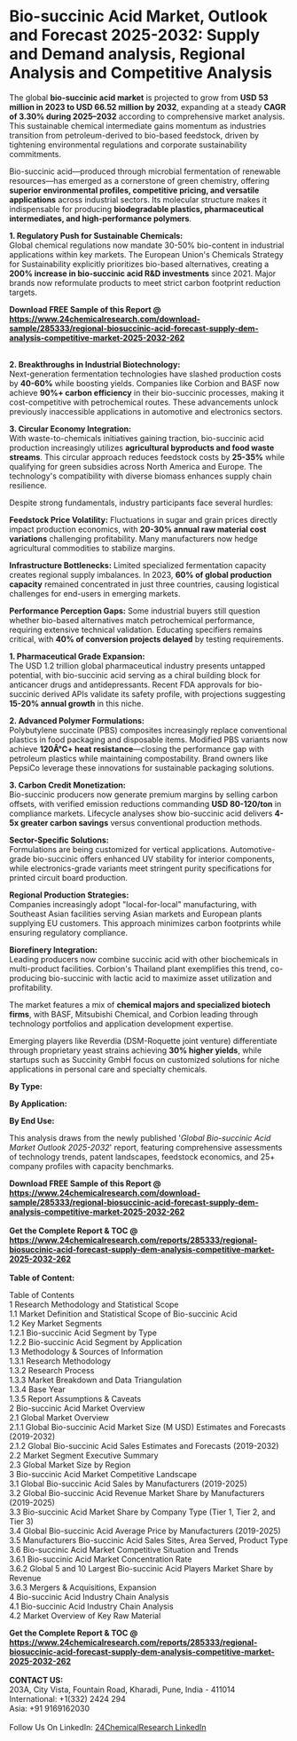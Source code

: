<h1>Bio-succinic Acid Market, Outlook and Forecast 2025-2032: Supply and Demand analysis, Regional Analysis and Competitive Analysis</h1><p>The global <strong>bio-succinic acid market</strong> is projected to grow from <strong>USD 53 million in 2023 to USD 66.52 million by 2032</strong>, expanding at a steady <strong>CAGR of 3.30% during 2025–2032</strong> according to comprehensive market analysis. This sustainable chemical intermediate gains momentum as industries transition from petroleum-derived to bio-based feedstock, driven by tightening environmental regulations and corporate sustainability commitments.</p><p>Bio-succinic acid—produced through microbial fermentation of renewable resources—has emerged as a cornerstone of green chemistry, offering <strong>superior environmental profiles, competitive pricing, and versatile applications</strong> across industrial sectors. Its molecular structure makes it indispensable for producing <strong>biodegradable plastics, pharmaceutical intermediates, and high-performance polymers</strong>.</p><p><strong>1. Regulatory Push for Sustainable Chemicals:</strong><br>
Global chemical regulations now mandate 30-50% bio-content in industrial applications within key markets. The European Union's Chemicals Strategy for Sustainability explicitly prioritizes bio-based alternatives, creating a <strong>200% increase in bio-succinic acid R&amp;D investments</strong> since 2021. Major brands now reformulate products to meet strict carbon footprint reduction targets.</p><div><b>Download FREE Sample of this Report @ 
            <a href="https://www.24chemicalresearch.com/download-sample/285333/regional-biosuccinic-acid-forecast-supply-dem-analysis-competitive-market-2025-2032-262">
            https://www.24chemicalresearch.com/download-sample/285333/regional-biosuccinic-acid-forecast-supply-dem-analysis-competitive-market-2025-2032-262</a></b></div><br><p><strong>2. Breakthroughs in Industrial Biotechnology:</strong><br>
Next-generation fermentation technologies have slashed production costs by <strong>40-60%</strong> while boosting yields. Companies like Corbion and BASF now achieve <strong>90%+ carbon efficiency</strong> in their bio-succinic processes, making it cost-competitive with petrochemical routes. These advancements unlock previously inaccessible applications in automotive and electronics sectors.</p><p><strong>3. Circular Economy Integration:</strong><br>
With waste-to-chemicals initiatives gaining traction, bio-succinic acid production increasingly utilizes <strong>agricultural byproducts and food waste streams</strong>. This circular approach reduces feedstock costs by <strong>25-35%</strong> while qualifying for green subsidies across North America and Europe. The technology's compatibility with diverse biomass enhances supply chain resilience.</p><p>Despite strong fundamentals, industry participants face several hurdles:</p><p><strong>Feedstock Price Volatility:</strong> Fluctuations in sugar and grain prices directly impact production economics, with <strong>20-30% annual raw material cost variations</strong> challenging profitability. Many manufacturers now hedge agricultural commodities to stabilize margins.</p><p><strong>Infrastructure Bottlenecks:</strong> Limited specialized fermentation capacity creates regional supply imbalances. In 2023, <strong>60% of global production capacity</strong> remained concentrated in just three countries, causing logistical challenges for end-users in emerging markets.</p><p><strong>Performance Perception Gaps:</strong> Some industrial buyers still question whether bio-based alternatives match petrochemical performance, requiring extensive technical validation. Educating specifiers remains critical, with <strong>40% of conversion projects delayed</strong> by testing requirements.</p><p><strong>1. Pharmaceutical Grade Expansion:</strong><br>
The USD 1.2 trillion global pharmaceutical industry presents untapped potential, with bio-succinic acid serving as a chiral building block for anticancer drugs and antidepressants. Recent FDA approvals for bio-succinic derived APIs validate its safety profile, with projections suggesting <strong>15-20% annual growth</strong> in this niche.</p><p><strong>2. Advanced Polymer Formulations:</strong><br>
Polybutylene succinate (PBS) composites increasingly replace conventional plastics in food packaging and disposable items. Modified PBS variants now achieve <strong>120Â°C+ heat resistance</strong>—closing the performance gap with petroleum plastics while maintaining compostability. Brand owners like PepsiCo leverage these innovations for sustainable packaging solutions.</p><p><strong>3. Carbon Credit Monetization:</strong><br>
Bio-succinic producers now generate premium margins by selling carbon offsets, with verified emission reductions commanding <strong>USD 80-120/ton</strong> in compliance markets. Lifecycle analyses show bio-succinic acid delivers <strong>4-5x greater carbon savings</strong> versus conventional production methods.</p><p><strong>Sector-Specific Solutions:</strong><br>
    Formulations are being customized for vertical applications. Automotive-grade bio-succinic offers enhanced UV stability for interior components, while electronics-grade variants meet stringent purity specifications for printed circuit board production.</p><p><strong>Regional Production Strategies:</strong><br>
    Companies increasingly adopt "local-for-local" manufacturing, with Southeast Asian facilities serving Asian markets and European plants supplying EU customers. This approach minimizes carbon footprints while ensuring regulatory compliance.</p><p><strong>Biorefinery Integration:</strong><br>
    Leading producers now combine succinic acid with other biochemicals in multi-product facilities. Corbion's Thailand plant exemplifies this trend, co-producing bio-succinic with lactic acid to maximize asset utilization and profitability.</p><p>The market features a mix of <strong>chemical majors and specialized biotech firms</strong>, with BASF, Mitsubishi Chemical, and Corbion leading through technology portfolios and application development expertise.</p><p>Emerging players like Reverdia (DSM-Roquette joint venture) differentiate through proprietary yeast strains achieving <strong>30% higher yields</strong>, while startups such as Succinity GmbH focus on customized solutions for niche applications in personal care and specialty chemicals.</p><p><strong>By Type:</strong></p><p><strong>By Application:</strong></p><p><strong>By End Use:</strong></p><p>This analysis draws from the newly published '<em>Global Bio-succinic Acid Market Outlook 2025-2032</em>' report, featuring comprehensive assessments of technology trends, patent landscapes, feedstock economics, and 25+ company profiles with capacity benchmarks.</p><div><b>Download FREE Sample of this Report @ 
            <a href="https://www.24chemicalresearch.com/download-sample/285333/regional-biosuccinic-acid-forecast-supply-dem-analysis-competitive-market-2025-2032-262">
            https://www.24chemicalresearch.com/download-sample/285333/regional-biosuccinic-acid-forecast-supply-dem-analysis-competitive-market-2025-2032-262</a></b></div><br><div><b>Get the Complete Report & TOC @ 
            <a href="https://www.24chemicalresearch.com/reports/285333/regional-biosuccinic-acid-forecast-supply-dem-analysis-competitive-market-2025-2032-262">
            https://www.24chemicalresearch.com/reports/285333/regional-biosuccinic-acid-forecast-supply-dem-analysis-competitive-market-2025-2032-262</a></b></div><br>
            <b>Table of Content:</b><p>Table of Contents<br />
1 Research Methodology and Statistical Scope<br />
1.1 Market Definition and Statistical Scope of Bio-succinic Acid<br />
1.2 Key Market Segments<br />
1.2.1 Bio-succinic Acid Segment by Type<br />
1.2.2 Bio-succinic Acid Segment by Application<br />
1.3 Methodology & Sources of Information<br />
1.3.1 Research Methodology<br />
1.3.2 Research Process<br />
1.3.3 Market Breakdown and Data Triangulation<br />
1.3.4 Base Year<br />
1.3.5 Report Assumptions & Caveats<br />
2 Bio-succinic Acid Market Overview<br />
2.1 Global Market Overview<br />
2.1.1 Global Bio-succinic Acid Market Size (M USD) Estimates and Forecasts (2019-2032)<br />
2.1.2 Global Bio-succinic Acid Sales Estimates and Forecasts (2019-2032)<br />
2.2 Market Segment Executive Summary<br />
2.3 Global Market Size by Region<br />
3 Bio-succinic Acid Market Competitive Landscape<br />
3.1 Global Bio-succinic Acid Sales by Manufacturers (2019-2025)<br />
3.2 Global Bio-succinic Acid Revenue Market Share by Manufacturers (2019-2025)<br />
3.3 Bio-succinic Acid Market Share by Company Type (Tier 1, Tier 2, and Tier 3)<br />
3.4 Global Bio-succinic Acid Average Price by Manufacturers (2019-2025)<br />
3.5 Manufacturers Bio-succinic Acid Sales Sites, Area Served, Product Type<br />
3.6 Bio-succinic Acid Market Competitive Situation and Trends<br />
3.6.1 Bio-succinic Acid Market Concentration Rate<br />
3.6.2 Global 5 and 10 Largest Bio-succinic Acid Players Market Share by Revenue<br />
3.6.3 Mergers & Acquisitions, Expansion<br />
4 Bio-succinic Acid Industry Chain Analysis<br />
4.1 Bio-succinic Acid Industry Chain Analysis<br />
4.2 Market Overview of Key Raw Material</p><div><b>Get the Complete Report & TOC @ 
            <a href="https://www.24chemicalresearch.com/reports/285333/regional-biosuccinic-acid-forecast-supply-dem-analysis-competitive-market-2025-2032-262">
            https://www.24chemicalresearch.com/reports/285333/regional-biosuccinic-acid-forecast-supply-dem-analysis-competitive-market-2025-2032-262</a></b></div><br><b>CONTACT US:</b><br>
            203A, City Vista, Fountain Road, Kharadi, Pune, India - 411014<br>
            International: +1(332) 2424 294<br>
            Asia: +91 9169162030 <br><br>
            Follow Us On LinkedIn: <a href="https://www.linkedin.com/company/24chemicalresearch/">24ChemicalResearch LinkedIn</a>